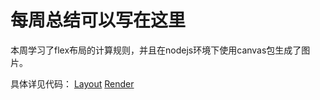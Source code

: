 # 每周总结可以写在这里

本周学习了flex布局的计算规则，并且在nodejs环境下使用canvas包生成了图片。

具体详见代码：
[Layout](https://github.com/swpuhu/Frontend-01-Template/blob/master/week07/layout.js)
[Render](https://github.com/swpuhu/Frontend-01-Template/blob/master/week07/render.js)